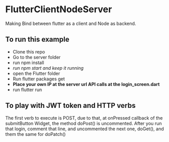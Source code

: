 # FlutterClientNodeServer
Making Bind between flutter as a client and Node as backend.

## To run this example
+ Clone this repo
+ Go to the server folder
+ run npm install
+ *run npm start and keep it running*
+ open the Flutter folder
+ Run flutter packages get
+ **Place your own IP at the server url API calls at the login_screen.dart**
+ run flutter run

## To play with JWT token and HTTP verbs
The first verb to execute is POST, due to that, at onPressed callback of the submitButton Widget, the method doPost() is uncommented. 
After you run that login, comment that line, and uncommented the next one, doGet(), and them the same for doPatch()





